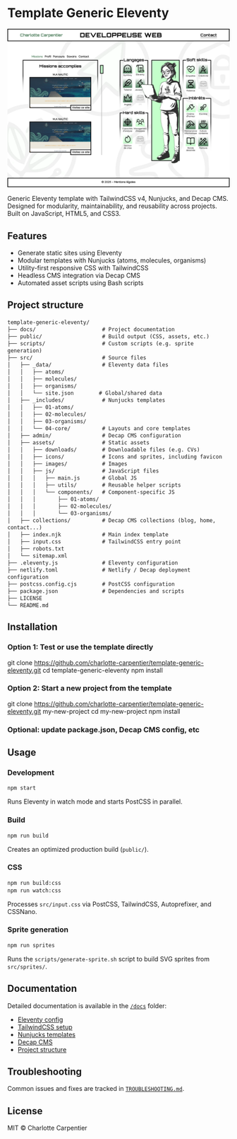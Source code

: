 # Template Generic Eleventy

![Preview](./preview.png)

Generic Eleventy template with TailwindCSS v4, Nunjucks, and Decap CMS.  
Designed for modularity, maintainability, and reusability across projects.  
Built on JavaScript, HTML5, and CSS3.

## Features

- Generate static sites using Eleventy
- Modular templates with Nunjucks (atoms, molecules, organisms)
- Utility-first responsive CSS with TailwindCSS
- Headless CMS integration via Decap CMS
- Automated asset scripts using Bash scripts

## Project structure

```text
template-generic-eleventy/
├── docs/                     # Project documentation
├── public/                   # Build output (CSS, assets, etc.)
├── scripts/                  # Custom scripts (e.g. sprite generation)
├── src/                      # Source files
│   ├── _data/                # Eleventy data files
│   │   ├── atoms/
│   │   ├── molecules/
│   │   ├── organisms/
│   │   └── site.json        # Global/shared data
│   ├── _includes/            # Nunjucks templates
│   │   ├── 01-atoms/
│   │   ├── 02-molecules/
│   │   ├── 03-organisms/
│   │   └── 04-core/          # Layouts and core templates
│   ├── admin/                # Decap CMS configuration
│   ├── assets/               # Static assets
│   │   ├── downloads/        # Downloadable files (e.g. CVs)
│   │   ├── icons/            # Icons and sprites, including favicon
│   │   ├── images/           # Images
│   │   ├── js/               # JavaScript files
│   │   │   ├── main.js       # Global JS
│   │   │   ├── utils/        # Reusable helper scripts
│   │   │   └── components/   # Component-specific JS
│   │   │       ├── 01-atoms/
│   │   │       ├── 02-molecules/
│   │   │       └── 03-organisms/
│   ├── collections/          # Decap CMS collections (blog, home, contact...)
│   ├── index.njk             # Main index template
│   ├── input.css             # TailwindCSS entry point
│   ├── robots.txt
│   └── sitemap.xml
├── .eleventy.js              # Eleventy configuration
├── netlify.toml              # Netlify / Decap deployment configuration
├── postcss.config.cjs        # PostCSS configuration
├── package.json              # Dependencies and scripts
├── LICENSE
└── README.md
```

## Installation

### Option 1: Test or use the template directly

git clone <https://github.com/charlotte-carpentier/template-generic-eleventy.git>
cd template-generic-eleventy
npm install

### Option 2: Start a new project from the template

git clone <https://github.com/charlotte-carpentier/template-generic-eleventy.git> my-new-project
cd my-new-project
npm install

### Optional: update package.json, Decap CMS config, etc

## Usage

### Development

```bash
npm start
```

Runs Eleventy in watch mode and starts PostCSS in parallel.

### Build

```bash
npm run build
```

Creates an optimized production build (`public/`).

### CSS

```bash
npm run build:css
npm run watch:css
```

Processes `src/input.css` via PostCSS, TailwindCSS, Autoprefixer, and CSSNano.

### Sprite generation

```bash
npm run sprites
```

Runs the `scripts/generate-sprite.sh` script to build SVG sprites from `src/sprites/`.

## Documentation

Detailed documentation is available in the [`/docs`](./docs) folder:

- [Eleventy config](./docs/eleventy.md)  
- [TailwindCSS setup](./docs/tailwind.md)  
- [Nunjucks templates](./docs/nunjucks.md)  
- [Decap CMS](./docs/decap-cms.md)  
- [Project structure](./docs/structure.md)  

## Troubleshooting

Common issues and fixes are tracked in [`TROUBLESHOOTING.md`](./TROUBLESHOOTING.md).

## License

MIT © Charlotte Carpentier
